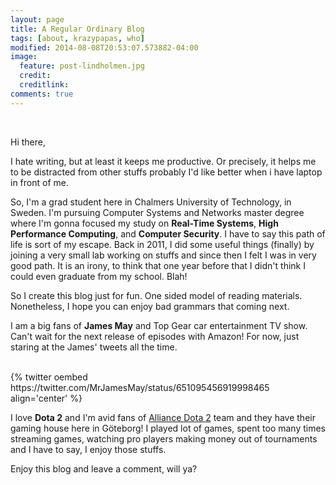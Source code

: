 ```yaml
---
layout: page
title: A Regular Ordinary Blog
tags: [about, krazypapas, who]
modified: 2014-08-08T20:53:07.573882-04:00
image:
  feature: post-lindholmen.jpg
  credit: 
  creditlink:
comments: true
---
```


<br>

Hi there,

I hate writing, but at least it keeps me productive. Or precisely, it helps me to be distracted from other stuffs probably I'd like better when i have laptop in front of me.

So, I'm a grad student here in Chalmers University of Technology, in Sweden. I'm pursuing Computer Systems and Networks master degree where I'm gonna focused my study on **Real-Time Systems**, **High Performance Computing**, and **Computer Security**. I have to say this path of life is sort of my escape. Back in 2011, I did some useful things (finally) by joining a very small lab working on stuffs and since then I felt I was in very good path. It is an irony, to think that one year before that I didn't think I could even graduate from my school. Blah!

So I create this blog just for fun. One sided model of reading materials. Nonetheless, I hope you can enjoy bad grammars that coming next.

I am a big fans of **James May** and Top Gear car entertainment TV show. Can't wait for the next release of episodes with Amazon! For now, just staring at the James' tweets all the time.

<br>
{% twitter oembed https://twitter.com/MrJamesMay/status/651095456919998465 align='center' %}
<br>

I love **Dota 2** and I'm avid fans of [Alliance Dota 2][1] team and they have their gaming house here in Göteborg! I played lot of games, spent too many times streaming games, watching pro players making money out of tournaments and I have to say, I enjoy those stuffs.

Enjoy this blog and leave a comment, will ya?

[1]: http://thealliance.gg